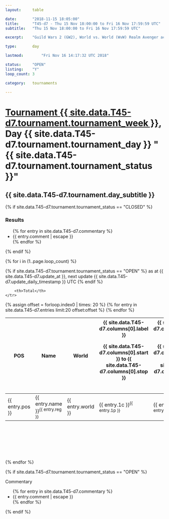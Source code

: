 ```yaml
---
layout: 	table

date: 		"2018-11-15 18:05:00"
title: 		"T45-d7 - Thu 15 Nov 18:00:00 to Fri 16 Nov 17:59:59 UTC"
subtitle: 	"Thu 15 Nov 18:00:00 to Fri 16 Nov 17:59:59 UTC"

excerpt:    "Guild Wars 2 (GW2), World vs. World (WvW) Realm Avenger achivement Tournament. \"Every Kill Counts\""

type:       day

lastmod: 		"Fri Nov 16 14:17:32 UTC 2018"

status:     "OPEN"
listing:    "Y"
loop_count: 3

category: 	tournaments

---
```

<div class="table_header">
    <h1><a href="{{ site.data.T45-d7.tournament.week_url }}">Tournament {{ site.data.T45-d7.tournament.tournament_week }}</a>, Day {{ site.data.T45-d7.tournament.tournament_day }} "{{ site.data.T45-d7.tournament.tournament_status }}"</h1>
    <h2>{{ site.data.T45-d7.tournament.day_subtitle }}</h2> 
</div>

{% if site.data.T45-d7.tournament.tournament_status == "CLOSED" %} 
<div class="commentary">
  <h3>Results</h3>
  <ul>
    {% for entry in site.data.T45-d7.commentary %}
    <li class="commentary_list">{{ entry.comment | escape }}</li>
    {% endfor %}
  </ul>
</div>
{% endif %}


{% for i in (1..page.loop_count) %}

{% if site.data.T45-d7.tournament.tournament_status == "OPEN" %} 
<span class="table_nextupdate">as at {{ site.data.T45-d7.update_at }}, next update {{ site.data.T45-d7.update_daily_timestamp }} UTC</span> 
{% endif %}

<table class="day_table">
  <colgroup>
    <col style="width:18px">
    <col style="width:55px">
    <col style="width:55px">
    <col style="width:12px">
    <col style="width:12px">
    <col style="width:12px">
    <col style="width:12px">
    <col style="width:12px">
    <col style="width:12px">
    <col style="width:12px">
    <col style="width:12px">
    <col style="width:12px">
    <col style="width:12px">
    <col style="width:12px">
    <col style="width:12px">
    <col style="width:12px">
    <col style="width:12px">
    <col style="width:12px">
    <col style="width:12px">
    <col style="width:12px">
    <col style="width:12px">
    <col style="width:12px">
    <col style="width:12px">
    <col style="width:12px">
    <col style="width:12px">
    <col style="width:12px">
    <col style="width:12px">
    <col style="width:18px">
  </colgroup>  
  <thead>
    <tr>
        <th>POS</th>
        <th class="AlignLeft">Name</th>
        <th class="AlignLeft">World</th>

<th><div class="label">{{ site.data.T45-d7.columns[0].label }}<p class="onhover">{{ site.data.T45-d7.columns[0].start }} to {{ site.data.T45-d7.columns[0].stop }}</p></div>​</th>
<th><div class="label">{{ site.data.T45-d7.columns[1].label }}<p class="onhover">{{ site.data.T45-d7.columns[1].start }} to {{ site.data.T45-d7.columns[1].stop }}</p></div>​</th>
<th><div class="label">{{ site.data.T45-d7.columns[2].label }}<p class="onhover">{{ site.data.T45-d7.columns[2].start }} to {{ site.data.T45-d7.columns[2].stop }}</p></div>​</th>
<th><div class="label">{{ site.data.T45-d7.columns[3].label }}<p class="onhover">{{ site.data.T45-d7.columns[3].start }} to {{ site.data.T45-d7.columns[3].stop }}</p></div>​</th>
<th><div class="label">{{ site.data.T45-d7.columns[4].label }}<p class="onhover">{{ site.data.T45-d7.columns[4].start }} to {{ site.data.T45-d7.columns[4].stop }}</p></div>​</th>
<th><div class="label">{{ site.data.T45-d7.columns[5].label }}<p class="onhover">{{ site.data.T45-d7.columns[5].start }} to {{ site.data.T45-d7.columns[5].stop }}</p></div>​</th>
<th><div class="label">{{ site.data.T45-d7.columns[6].label }}<p class="onhover">{{ site.data.T45-d7.columns[6].start }} to {{ site.data.T45-d7.columns[6].stop }}</p></div>​</th>
<th><div class="label">{{ site.data.T45-d7.columns[7].label }}<p class="onhover">{{ site.data.T45-d7.columns[7].start }} to {{ site.data.T45-d7.columns[7].stop }}</p></div>​</th>
<th><div class="label">{{ site.data.T45-d7.columns[8].label }}<p class="onhover">{{ site.data.T45-d7.columns[8].start }} to {{ site.data.T45-d7.columns[8].stop }}</p></div>​</th>
<th><div class="label">{{ site.data.T45-d7.columns[9].label }}<p class="onhover">{{ site.data.T45-d7.columns[9].start }} to {{ site.data.T45-d7.columns[9].stop }}</p></div>​</th>
<th><div class="label">{{ site.data.T45-d7.columns[10].label }}<p class="onhover">{{ site.data.T45-d7.columns[10].start }} to {{ site.data.T45-d7.columns[10].stop }}</p></div>​</th>

<th><div class="label">{{ site.data.T45-d7.columns[11].label }}<p class="onhover">{{ site.data.T45-d7.columns[11].start }} to {{ site.data.T45-d7.columns[11].stop }}</p></div>​</th>
<th><div class="label">{{ site.data.T45-d7.columns[12].label }}<p class="onhover">{{ site.data.T45-d7.columns[12].start }} to {{ site.data.T45-d7.columns[12].stop }}</p></div>​</th>
<th><div class="label">{{ site.data.T45-d7.columns[13].label }}<p class="onhover">{{ site.data.T45-d7.columns[13].start }} to {{ site.data.T45-d7.columns[13].stop }}</p></div>​</th>
<th><div class="label">{{ site.data.T45-d7.columns[14].label }}<p class="onhover">{{ site.data.T45-d7.columns[14].start }} to {{ site.data.T45-d7.columns[14].stop }}</p></div>​</th>
<th><div class="label">{{ site.data.T45-d7.columns[15].label }}<p class="onhover">{{ site.data.T45-d7.columns[15].start }} to {{ site.data.T45-d7.columns[15].stop }}</p></div>​</th>
<th><div class="label">{{ site.data.T45-d7.columns[16].label }}<p class="onhover">{{ site.data.T45-d7.columns[16].start }} to {{ site.data.T45-d7.columns[16].stop }}</p></div>​</th>
<th><div class="label">{{ site.data.T45-d7.columns[17].label }}<p class="onhover">{{ site.data.T45-d7.columns[17].start }} to {{ site.data.T45-d7.columns[17].stop }}</p></div>​</th>
<th><div class="label">{{ site.data.T45-d7.columns[18].label }}<p class="onhover">{{ site.data.T45-d7.columns[18].start }} to {{ site.data.T45-d7.columns[18].stop }}</p></div>​</th>
<th><div class="label">{{ site.data.T45-d7.columns[19].label }}<p class="onhover">{{ site.data.T45-d7.columns[19].start }} to {{ site.data.T45-d7.columns[19].stop }}</p></div>​</th>
<th><div class="label">{{ site.data.T45-d7.columns[20].label }}<p class="onhover">{{ site.data.T45-d7.columns[20].start }} to {{ site.data.T45-d7.columns[20].stop }}</p></div>​</th>

<th><div class="label">{{ site.data.T45-d7.columns[21].label }}<p class="onhover">{{ site.data.T45-d7.columns[21].start }} to {{ site.data.T45-d7.columns[21].stop }}</p></div>​</th>
<th><div class="label">{{ site.data.T45-d7.columns[22].label }}<p class="onhover">{{ site.data.T45-d7.columns[22].start }} to {{ site.data.T45-d7.columns[22].stop }}</p></div>​</th>
<th><div class="label">{{ site.data.T45-d7.columns[23].label }}<p class="onhover">{{ site.data.T45-d7.columns[23].start }} to {{ site.data.T45-d7.columns[23].stop }}</p></div>​</th>

        <th>Total</th>
    </tr>
  </thead>
  {% assign offset = forloop.index0 | times: 20 %}
<tbody>
{% for entry in site.data.T45-d7.entries limit:20 offset:offset %}
  <tr>
    <td class="pl{{ entry.pos }}">{{ entry.pos }}</td>
    <td class="AlignLeft">{{ entry.name }}<sup>{{ entry.reg }}</sup></td>
    <td class="AlignLeft">{{ entry.world }}</td>
    <td class="pl{{ entry.1p }}">{{ entry.1c }}<sup>{{ entry.1p }}</sup></td>
    <td class="pl{{ entry.2p }}">{{ entry.2c }}<sup>{{ entry.2p }}</sup></td>
    <td class="pl{{ entry.3p }}">{{ entry.3c }}<sup>{{ entry.3p }}</sup></td>
    <td class="pl{{ entry.4p }}">{{ entry.4c }}<sup>{{ entry.4p }}</sup></td>
    <td class="pl{{ entry.5p }}">{{ entry.5c }}<sup>{{ entry.5p }}</sup></td>
    <td class="pl{{ entry.6p }}">{{ entry.6c }}<sup>{{ entry.6p }}</sup></td>
    <td class="pl{{ entry.7p }}">{{ entry.7c }}<sup>{{ entry.7p }}</sup></td>
    <td class="pl{{ entry.8p }}">{{ entry.8c }}<sup>{{ entry.8p }}</sup></td>
    <td class="pl{{ entry.9p }}">{{ entry.9c }}<sup>{{ entry.9p }}</sup></td>
    <td class="pl{{ entry.10p }}">{{ entry.10c }}<sup>{{ entry.10p }}</sup></td>
    <td class="pl{{ entry.11p }}">{{ entry.11c }}<sup>{{ entry.11p }}</sup></td>
    <td class="pl{{ entry.12p }}">{{ entry.12c }}<sup>{{ entry.12p }}</sup></td>
    <td class="pl{{ entry.13p }}">{{ entry.13c }}<sup>{{ entry.13p }}</sup></td>
    <td class="pl{{ entry.14p }}">{{ entry.14c }}<sup>{{ entry.14p }}</sup></td>
    <td class="pl{{ entry.15p }}">{{ entry.15c }}<sup>{{ entry.15p }}</sup></td>
    <td class="pl{{ entry.16p }}">{{ entry.16c }}<sup>{{ entry.16p }}</sup></td>
    <td class="pl{{ entry.17p }}">{{ entry.17c }}<sup>{{ entry.17p }}</sup></td>
    <td class="pl{{ entry.18p }}">{{ entry.18c }}<sup>{{ entry.18p }}</sup></td>
    <td class="pl{{ entry.19p }}">{{ entry.19c }}<sup>{{ entry.19p }}</sup></td>
    <td class="pl{{ entry.20p }}">{{ entry.20c }}<sup>{{ entry.20p }}</sup></td>
    <td class="pl{{ entry.21p }}">{{ entry.21c }}<sup>{{ entry.21p }}</sup></td>
    <td class="pl{{ entry.22p }}">{{ entry.22c }}<sup>{{ entry.22p }}</sup></td>
    <td class="pl{{ entry.23p }}">{{ entry.23c }}<sup>{{ entry.23p }}</sup></td>
    <td class="pl{{ entry.24p }}">{{ entry.24c }}<sup>{{ entry.24p }}</sup></td>
    <td>{{ entry.total }}</td>
  </tr>
{% endfor %}  
</tbody>
</table>
<div class="leaderboard">
  <script async src="//pagead2.googlesyndication.com/pagead/js/adsbygoogle.js"></script>
  <!-- 728x90 -->
  <ins class="adsbygoogle"
       style="display:inline-block;width:728px;height:90px"
       data-ad-client="ca-pub-3274917281288240"
       data-ad-slot="3870538733"></ins>
  <script>
  (adsbygoogle = window.adsbygoogle || []).push({});
  </script>    
</div>
<br />
{% endfor %}

{% if site.data.T45-d7.tournament.tournament_status == "OPEN" %} 
<div class="commentary">
  <span class="commentary_title">Commentary</span>
  <ul>
    {% for entry in site.data.T45-d7.commentary %}
    <li class="commentary_list">{{ entry.comment | escape }}</li>
    {% endfor %}
  </ul>
</div>
{% endif %}


